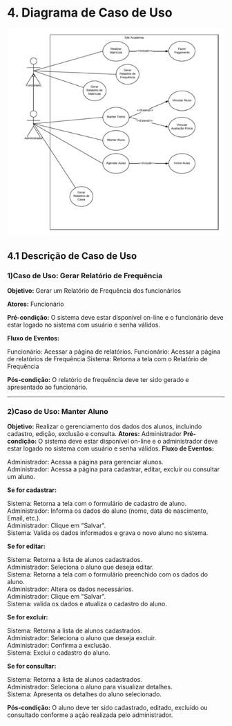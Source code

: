 # 4. Diagrama de Caso de Uso #

!['Diagrama de Casos de Uso'](./img/Casosdeuso.png)



## 4.1 Descrição de Caso de Uso ##

### <a name="_4e7corccx54x"></a>**1)Caso de Uso:** Gerar Relatório de Frequência
**Objetivo:** Gerar um Relatório de Frequência dos funcionários 

**Atores:** Funcionário

**Pré-condição:** O sistema deve estar disponível on-line e o funcionário deve estar logado no sistema com usuário e senha válidos.

**Fluxo de Eventos:**

Funcionário: Acessar a página de relatórios.
Funcionário: Acessar a página de relatórios de Frequência
Sistema: Retorna a tela com o Relatório de Frequência

**Pós-condição:** O relatório de frequência deve ter sido gerado e apresentado ao funcionário.

------------------------------------------------------------------------------------

### <a name="_4e7corccx54x"></a>**2)Caso de Uso:** Manter Aluno

**Objetivo:** Realizar o gerenciamento dos dados dos alunos, incluindo cadastro, edição, exclusão e consulta.
**Atores:** Administrador
**Pré-condição:** O sistema deve estar disponível on-line e o administrador deve estar logado no sistema com usuário e senha válidos.
**Fluxo de Eventos:**

Administrador: Acessa a página para gerenciar alunos.  
Administrador: Acessa a página para cadastrar, editar, excluir ou consultar um aluno.

**Se for cadastrar:**

Sistema: Retorna a tela com o formulário de cadastro de aluno.  
Administrador: Informa os dados do aluno (nome, data de nascimento, Email, etc.).  
Administrador: Clique em "Salvar".  
Sistema: Valida os dados informados e grava o novo aluno no sistema.

**Se for editar:**

Sistema: Retorna a lista de alunos cadastrados.  
Administrador: Seleciona o aluno que deseja editar.  
Sistema: Retorna a tela com o formulário preenchido com os dados do aluno.  
Administrador: Altera os dados necessários.  
Administrador: Clique em "Salvar".  
Sistema: valida os dados e atualiza o cadastro do aluno.

**Se for excluir:**

Sistema: Retorna a lista de alunos cadastrados.  
Administrador: Seleciona o aluno que deseja excluir.  
Administrador: Confirma a exclusão.  
Sistema: Exclui o cadastro do aluno.

**Se for consultar:**

Sistema: Retorna a lista de alunos cadastrados.  
Administrador: Seleciona o aluno para visualizar detalhes.  
Sistema: Apresenta os detalhes do aluno selecionado.

**Pós-condição:** O aluno deve ter sido cadastrado, editado, excluído ou consultado conforme a ação realizada pelo administrador.

